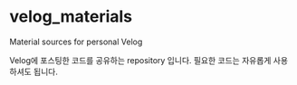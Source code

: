 # velog_materials
Material sources for personal Velog

Velog에 포스팅한 코드를 공유하는 repository 입니다.
필요한 코드는 자유롭게 사용하셔도 됩니다.
